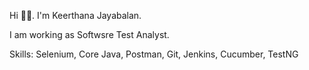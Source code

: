 Hi 🙋‍♀️. I'm Keerthana Jayabalan.

I am working as Softwsre Test Analyst.

Skills: Selenium, Core Java, Postman, Git, Jenkins, Cucumber, TestNG



